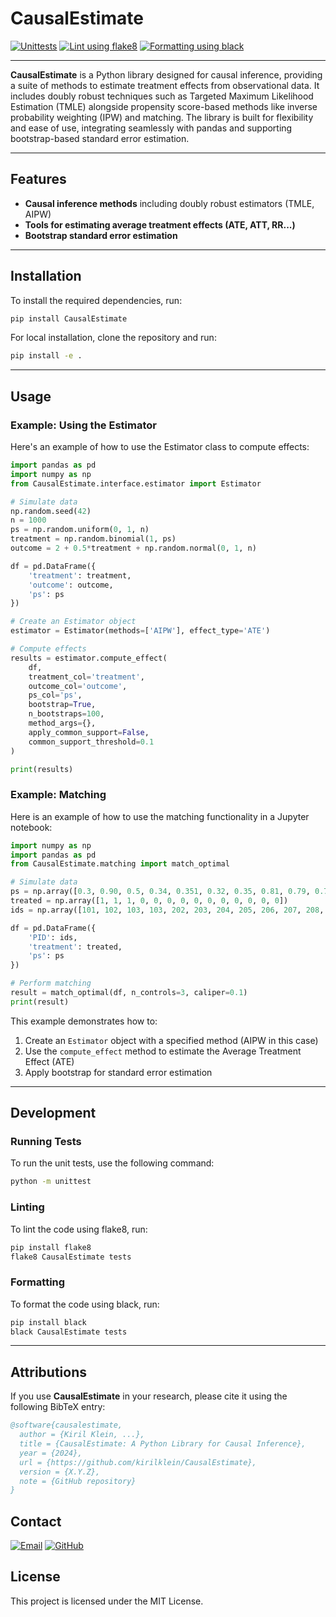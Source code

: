# CausalEstimate

[![Unittests](https://github.com/kirilklein/CausalEstimate/actions/workflows/unittest.yml/badge.svg)](https://github.com/kirilklein/CausalEstimate/actions/workflows/unittest.yml)
[![Lint using flake8](https://github.com/kirilklein/CausalEstimate/actions/workflows/lint.yml/badge.svg)](https://github.com/kirilklein/CausalEstimate/actions/workflows/lint.yml)
[![Formatting using black](https://github.com/kirilklein/CausalEstimate/actions/workflows/format.yml/badge.svg)](https://github.com/kirilklein/CausalEstimate/actions/workflows/format.yml)

---

**CausalEstimate** is a Python library designed for causal inference, providing a suite of methods to estimate treatment effects from observational data. It includes doubly robust techniques such as Targeted Maximum Likelihood Estimation (TMLE) alongside propensity score-based methods like inverse probability weighting (IPW) and matching. The library is built for flexibility and ease of use, integrating seamlessly with pandas and supporting bootstrap-based standard error estimation.

---

## Features

- **Causal inference methods** including doubly robust estimators (TMLE, AIPW)
- **Tools for estimating average treatment effects (ATE, ATT, RR...)**
- **Bootstrap standard error estimation**

---

## Installation

To install the required dependencies, run:

```sh
pip install CausalEstimate
```

For local installation, clone the repository and run:

```sh
pip install -e .
```

---

## Usage

### Example: Using the Estimator

Here's an example of how to use the Estimator class to compute effects:

```python
import pandas as pd
import numpy as np
from CausalEstimate.interface.estimator import Estimator

# Simulate data
np.random.seed(42)
n = 1000
ps = np.random.uniform(0, 1, n)
treatment = np.random.binomial(1, ps)
outcome = 2 + 0.5*treatment + np.random.normal(0, 1, n)

df = pd.DataFrame({
    'treatment': treatment,
    'outcome': outcome,
    'ps': ps
})

# Create an Estimator object
estimator = Estimator(methods=['AIPW'], effect_type='ATE')

# Compute effects
results = estimator.compute_effect(
    df,
    treatment_col='treatment',
    outcome_col='outcome',
    ps_col='ps',
    bootstrap=True,
    n_bootstraps=100,
    method_args={},
    apply_common_support=False,
    common_support_threshold=0.1
)

print(results)
```

### Example: Matching

Here is an example of how to use the matching functionality in a Jupyter notebook:

```python
import numpy as np
import pandas as pd
from CausalEstimate.matching import match_optimal

# Simulate data
ps = np.array([0.3, 0.90, 0.5, 0.34, 0.351, 0.32, 0.35, 0.81, 0.79, 0.77, 0.90, 0.6, 0.52, 0.55])
treated = np.array([1, 1, 1, 0, 0, 0, 0, 0, 0, 0, 0, 0, 0, 0])
ids = np.array([101, 102, 103, 103, 202, 203, 204, 205, 206, 207, 208, 209, 210, 211])

df = pd.DataFrame({
    'PID': ids,
    'treatment': treated,
    'ps': ps
})

# Perform matching
result = match_optimal(df, n_controls=3, caliper=0.1)
print(result)
```

This example demonstrates how to:

1. Create an `Estimator` object with a specified method (AIPW in this case)
2. Use the `compute_effect` method to estimate the Average Treatment Effect (ATE)
3. Apply bootstrap for standard error estimation

---

## Development

### Running Tests

To run the unit tests, use the following command:

```sh
python -m unittest 
```

### Linting

To lint the code using flake8, run:

```sh
pip install flake8
flake8 CausalEstimate tests
```

### Formatting

To format the code using black, run:

```sh
pip install black
black CausalEstimate tests
```

---

## Attributions  

If you use **CausalEstimate** in your research, please cite it using the following BibTeX entry:  

```bibtex
@software{causalestimate,
  author = {Kiril Klein, ...},
  title = {CausalEstimate: A Python Library for Causal Inference},
  year = {2024},
  url = {https://github.com/kirilklein/CausalEstimate},
  version = {X.Y.Z},
  note = {GitHub repository}
}
```

## Contact

[![Email](https://img.shields.io/badge/Email-kikl%40di.ku.dk-blue?style=flat-square&logo=gmail)](mailto:kikl@di.ku.dk)
[![GitHub](https://img.shields.io/badge/GitHub-kirilklein-black?style=flat-square&logo=github)](https://github.com/kirilklein)

## License

This project is licensed under the MIT License.
